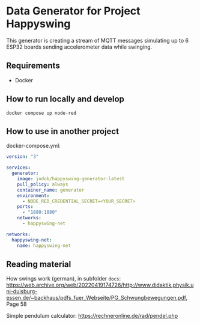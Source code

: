 # Data Generator for Project Happyswing

This generator is creating a stream of MQTT messages simulating up to 6 ESP32
boards sending accelerometer data while swinging.

## Requirements

- Docker

## How to run locally and develop

`docker compose up node-red`

## How to use in another project

docker-compose.yml:

```yaml
version: "3"

services:
  generator:
    image: jodok/happyswing-generator:latest
    pull_policy: always
    container_name: generator
    environment:
      - NODE_RED_CREDENTIAL_SECRET=<YOUR_SECRET>
    ports:
      - "1880:1880"
    networks:
      - happyswing-net

networks:
  happyswing-net:
    name: happyswing-net
```

## Reading material

How swings work (german), in subfolder `docs`: <https://web.archive.org/web/20220419174726/http://www.didaktik.physik.uni-duisburg-essen.de/~backhaus/pdfs_fuer_Webseite/PG_Schwungbewegungen.pdf>, Page 58

Simple pendulum calculator: <https://rechneronline.de/rad/pendel.php>
